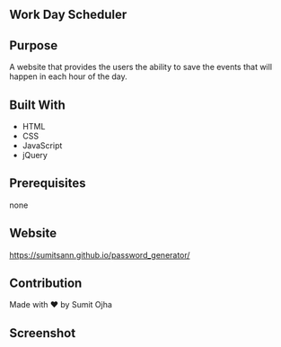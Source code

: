 ## Work Day Scheduler
## Purpose
A website that provides the users the ability to save the events that will happen in each hour of the day.

## Built With
* HTML
* CSS
* JavaScript
* jQuery

## Prerequisites
none

## Website
https://sumitsann.github.io/password_generator/

## Contribution
Made with ❤️ by Sumit Ojha

## Screenshot
